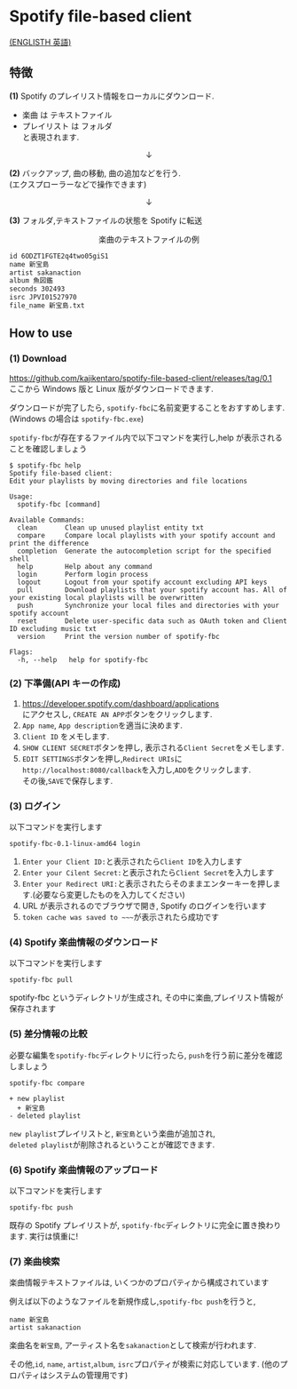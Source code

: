 # Spotify file-based client

[(ENGLISTH 英語)](./README.md)

## 特徴

**(1)** Spotify のプレイリスト情報をローカルにダウンロード.

- 楽曲 は テキストファイル
- プレイリスト は フォルダ  
  と表現されます.

<div style="text-align:center;">
↓
</div>

**(2)** バックアップ, 曲の移動, 曲の追加などを行う.  
 (エクスプローラーなどで操作できます)

<div style="text-align:center;">
↓
</div>

**(3)** フォルダ,テキストファイルの状態を Spotify に転送

<div style="text-align:center;">
楽曲のテキストファイルの例
</div>

```txt
id 6ODZT1FGTE2q4two05giS1
name 新宝島
artist sakanaction
album 魚図鑑
seconds 302493
isrc JPVI01527970
file_name 新宝島.txt
```

## How to use

### (1) Download

https://github.com/kajikentaro/spotify-file-based-client/releases/tag/0.1  
ここから Windows 版と Linux 版がダウンロードできます.

ダウンロードが完了したら, `spotify-fbc`に名前変更することをおすすめします.(Windows の場合は `spotify-fbc.exe`)

`spotify-fbc`が存在するファイル内で以下コマンドを実行し,help が表示されることを確認しましょう

```
$ spotify-fbc help
Spotify file-based client:
Edit your playlists by moving directories and file locations

Usage:
  spotify-fbc [command]

Available Commands:
  clean       Clean up unused playlist entity txt
  compare     Compare local playlists with your spotify account and print the difference
  completion  Generate the autocompletion script for the specified shell
  help        Help about any command
  login       Perform login process
  logout      Logout from your spotify account excluding API keys
  pull        Download playlists that your spotify account has. All of your existing local playlists will be overwritten
  push        Synchronize your local files and directories with your spotify account
  reset       Delete user-specific data such as OAuth token and Client ID excluding music txt
  version     Print the version number of spotify-fbc

Flags:
  -h, --help   help for spotify-fbc
```

### (2) 下準備(API キーの作成)

1. https://developer.spotify.com/dashboard/applications  
   にアクセスし, `CREATE AN APP`ボタンをクリックします.
2. `App name`, `App description`を適当に決めます.
3. `Client ID` をメモします.
4. `SHOW CLIENT SECRET`ボタンを押し, 表示される`Client Secret`をメモします.
5. `EDIT SETTINGS`ボタンを押し,`Redirect URIs`に`http://localhost:8080/callback`を入力し,`ADD`をクリックします.  
   その後,`SAVE`で保存します.

### (3) ログイン

以下コマンドを実行します

```
spotify-fbc-0.1-linux-amd64 login
```

1. `Enter your Client ID:`と表示されたら`Client ID`を入力します
2. `Enter your Cilent Secret:`と表示されたら`Client Secret`を入力します
3. `Enter your Redirect URI:`と表示されたらそのままエンターキーを押します.(必要なら変更したものを入力してください)
4. URL が表示されるのでブラウザで開き, Spotify のログインを行います
5. `token cache was saved to ~~~`が表示されたら成功です

### (4) Spotify 楽曲情報のダウンロード

以下コマンドを実行します

```
spotify-fbc pull
```

spotify-fbc というディレクトリが生成され, その中に楽曲,プレイリスト情報が保存されます

### (5) 差分情報の比較

必要な編集を`spotify-fbc`ディレクトリに行ったら, `push`を行う前に差分を確認しましょう

```
spotify-fbc compare

+ new playlist
  + 新宝島
- deleted playlist
```

`new playlist`プレイリストと, `新宝島`という楽曲が追加され,  
`deleted playlist`が削除されるということが確認できます.

### (6) Spotify 楽曲情報のアップロード

以下コマンドを実行します

```
spotify-fbc push
```

既存の Spotify プレイリストが, `spotify-fbc`ディレクトリに完全に置き換わります.
実行は慎重に!

### (7) 楽曲検索

楽曲情報テキストファイルは, いくつかのプロパティから構成されています

例えば以下のようなファイルを新規作成し,`spotify-fbc push`を行うと,

```
name 新宝島
artist sakanaction
```

楽曲名を`新宝島`, アーティスト名を`sakanaction`として検索が行われます.

その他,`id`, `name`, `artist`,`album`, `isrc`プロパティが検索に対応しています.
(他のプロパティはシステムの管理用です)

